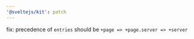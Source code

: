 ```yaml
---
'@sveltejs/kit': patch
---
```


fix: precedence of `entries` should be `+page => +page.server => +server`
